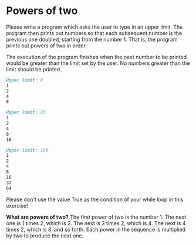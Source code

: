 
# Powers of two

Please write a program which asks the user to type in an upper limit. The program then prints out numbers so that each subsequent number is the previous one doubled, starting from the number 1. That is, the program prints out powers of two in order.

The execution of the program finishes when the next number to be printed would be greater than the limit set by the user. No numbers greater than the limit should be printed.

```markdown
Upper limit: 8
1
2
4
8
```

```markdown
Upper limit: 20
1
2
4
8
16
```

```markdown
Upper limit: 100
1
2
4
8
16
32
64
```

Please don't use the value True as the condition of your while loop in this exercise!

**What are powers of two?** The first power of two is the number 1. The next one is 1 times 2, which is 2. The next is 2 times 2, which is 4. The next is 4 times 2, which is 8, and so forth. Each power in the sequence is multiplied by two to produce the next one.